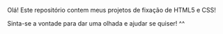 Olá! Este repositório contem meus projetos de fixação de HTML5 e CSS!

Sinta-se a vontade para dar uma olhada e ajudar se quiser! ^^
